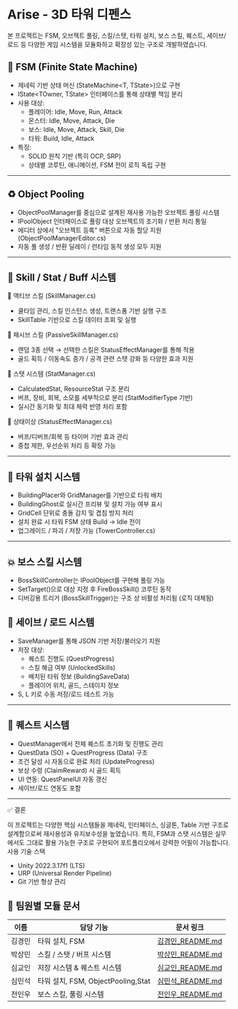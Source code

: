 # Arise - 3D 타워 디펜스

본 프로젝트는 FSM, 오브젝트 풀링, 스킬/스탯, 타워 설치, 보스 스킬, 퀘스트, 세이브/로드 등 다양한 게임 시스템을 모듈화하고 확장성 있는 구조로 개발하였습니다.

## 🧠 FSM (Finite State Machine)

- 제네릭 기반 상태 머신 (StateMachine<T, TState>)으로 구현
- IState<TOwner, TState> 인터페이스를 통해 상태별 책임 분리
- 사용 대상:
  - 플레이어: Idle, Move, Run, Attack
  - 몬스터: Idle, Move, Attack, Die
  - 보스: Idle, Move, Attack, Skill, Die
  - 타워: Build, Idle, Attack
- 특징:
  - SOLID 원칙 기반 (특히 OCP, SRP)
  - 상태별 코루틴, 애니메이션, FSM 전이 로직 독립 구현

---

## ♻️ Object Pooling
- ObjectPoolManager를 중심으로 설계된 재사용 가능한 오브젝트 풀링 시스템
- IPoolObject 인터페이스로 풀링 대상 오브젝트의 초기화 / 반환 처리 통일
- 에디터 상에서 "오브젝트 등록" 버튼으로 자동 할당 지원 (ObjectPoolManagerEditor.cs)
- 자동 풀 생성 / 반환 딜레이 / 런타임 동적 생성 모두 지원

---

## 🧬 Skill / Stat / Buff 시스템
🔹 액티브 스킬 (SkillManager.cs)
- 쿨타임 관리, 스킬 인스턴스 생성, 트랜스폼 기반 실행 구조
- SkillTable 기반으로 스킬 데이터 조회 및 실행

🔹 패시브 스킬 (PassiveSkillManager.cs)
- 랜덤 3종 선택 → 선택한 스킬은 StatusEffectManager를 통해 적용
- 골드 획득 / 이동속도 증가 / 공격 관련 스탯 강화 등 다양한 효과 지원

🔹 스탯 시스템 (StatManager.cs)
- CalculatedStat, ResourceStat 구조 분리
- 버프, 장비, 회복, 소모를 세부적으로 분리 (StatModifierType 기반)
- 실시간 동기화 및 최대 체력 반영 처리 포함

🔹 상태이상 (StatusEffectManager.cs)
- 버프/디버프/회복 등 타이머 기반 효과 관리
- 중첩 제한, 우선순위 처리 등 확장 가능

---

## 🏰 타워 설치 시스템

- BuildingPlacer와 GridManager를 기반으로 타워 배치
- BuildingGhost로 실시간 프리뷰 및 설치 가능 여부 표시
- GridCell 단위로 충돌 감지 및 겹침 방지 처리
- 설치 완료 시 타워 FSM 상태 Build -> Idle 전이
- 업그레이드 / 파괴 / 저장 가능 (TowerController.cs)

---

## 💥 보스 스킬 시스템
- BossSkillController는 IPoolObject를 구현해 풀링 가능
- SetTarget()으로 대상 지정 후 FireBossSkill() 코루틴 동작
- 디버깅용 트리거 (BossSkillTrigger)는 구조 상 비활성 처리됨 (로직 대체됨)

## 💾 세이브 / 로드 시스템
- SaveManager를 통해 JSON 기반 저장/불러오기 지원
- 저장 대상:
  - 퀘스트 진행도 (QuestProgress)
  - 스킬 해금 여부 (UnlockedSkills)
  - 배치된 타워 정보 (BuildingSaveData)
  - 플레이어 위치, 골드, 스테이지 정보
- S, L 키로 수동 저장/로드 테스트 가능

---

## 📜 퀘스트 시스템
- QuestManager에서 전체 퀘스트 초기화 및 진행도 관리
- QuestData (SO) + QuestProgress (Data) 구조
- 조건 달성 시 자동으로 완료 처리 (UpdateProgress)
- 보상 수령 (ClaimReward) 시 골드 획득
- UI 연동: QuestPanelUI 자동 갱신
- 세이브/로드 연동도 포함

---
✅ 결론

이 프로젝트는 다양한 핵심 시스템들을 제네릭, 인터페이스, 싱글톤, Table 기반 구조로 설계함으로써 재사용성과 유지보수성을 높였습니다. 특히, FSM과 스탯 시스템은 실무에서도 그대로 활용 가능한 구조로 구현되어 포트폴리오에서 강력한 어필이 가능합니다.
 사용 기술 스택
- Unity 2022.3.17f1 (LTS)
- URP (Universal Render Pipeline)
- Git 기반 형상 관리


## 👥 팀원별 모듈 문서

| 이름 | 담당 기능 | 문서 링크 |
|------|-----------|-----------|
| 김경민 | 타워 설치, FSM           | [김경민_README.md](./Members/README_rudals4469.md) |
| 박상민 | 스킬 / 스탯 / 버프 시스템 | [박상민_README.md](./Members/LeeREADME.md) |
| 심교인 | 저장 시스템 & 퀘스트 시스템    | [심교인_README.md](./Members/ParkREADME.md) |
| 심민석 | 타워 설치, FSM, ObjectPooling,Stat     | [심민석_README.md](./Members/README_Shimminseok.md) |
| 전인우 | 보스 스킬, 풀링 시스템     | [전인우_README.md](./Members/ParkREADME.md) |
